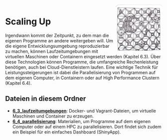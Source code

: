 <img src="chapter_06_zentangle.png" width="150" alt="Abbildung für Kapitel 6" align="right">

# Scaling Up

Irgendwann kommt der Zeitpunkt, zu dem man die eigenen Programme an andere weitergeben will. Um die eigene Entwicklungsumgebung reproduzierbar zu machen, können Laufzeitumgebungen mit virtuellen Maschinen oder Containern eingesetzt werden (Kapitel 6.3). Über diese Technologien können Programme, die umfangreiche Rechenleistung benötigen, auch bei Cloud-Dienstleistern laufen. Eine wichtige Technik für Leistungssteigerungen ist dabei die Parallelisierung von Programmen auf dem eigenen Computer, in Containern oder auf High Performance Clustern (Kapitel 6.4).

## Dateien in diesem Ordner
- **[6_3_laufzeitumgebungen](6_3_laufzeitumgebungen)**: Docker- und Vagrant-Dateien, um virtuelle Maschinen und Container zu erzeugen.
- **[6_4_parallelisierung](6_4_parallelisierung)**: Materialien, um Programme auf dem eigenen Computer oder auf einem HPC zu parallelisieren. Dort findet sich zudem ein Beispiel für ein einfaches Dashboard (ShinyApp).
